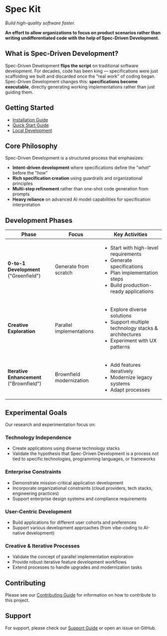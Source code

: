 # Spec Kit

*Build high-quality software faster.*

**An effort to allow organizations to focus on product scenarios rather than writing undifferentiated code with the help of Spec-Driven Development.**

## What is Spec-Driven Development?

Spec-Driven Development **flips the script** on traditional software development. For decades, code has been king — specifications were just scaffolding we built and discarded once the "real work" of coding began. Spec-Driven Development changes this: **specifications become executable**, directly generating working implementations rather than just guiding them.

## Getting Started

- [Installation Guide](installation.md)
- [Quick Start Guide](quickstart.md)
- [Local Development](local-development.md)

## Core Philosophy

Spec-Driven Development is a structured process that emphasizes:

- **Intent-driven development** where specifications define the "_what_" before the "_how_"
- **Rich specification creation** using guardrails and organizational principles
- **Multi-step refinement** rather than one-shot code generation from prompts
- **Heavy reliance** on advanced AI model capabilities for specification interpretation

## Development Phases

| Phase | Focus | Key Activities |
|-------|-------|----------------|
| **0-to-1 Development** ("Greenfield") | Generate from scratch | <ul><li>Start with high-level requirements</li><li>Generate specifications</li><li>Plan implementation steps</li><li>Build production-ready applications</li></ul> |
| **Creative Exploration** | Parallel implementations | <ul><li>Explore diverse solutions</li><li>Support multiple technology stacks & architectures</li><li>Experiment with UX patterns</li></ul> |
| **Iterative Enhancement** ("Brownfield") | Brownfield modernization | <ul><li>Add features iteratively</li><li>Modernize legacy systems</li><li>Adapt processes</li></ul> |

## Experimental Goals

Our research and experimentation focus on:

### Technology Independence
- Create applications using diverse technology stacks
- Validate the hypothesis that Spec-Driven Development is a process not tied to specific technologies, programming languages, or frameworks

### Enterprise Constraints
- Demonstrate mission-critical application development
- Incorporate organizational constraints (cloud providers, tech stacks, engineering practices)
- Support enterprise design systems and compliance requirements

### User-Centric Development
- Build applications for different user cohorts and preferences
- Support various development approaches (from vibe-coding to AI-native development)

### Creative & Iterative Processes
- Validate the concept of parallel implementation exploration
- Provide robust iterative feature development workflows
- Extend processes to handle upgrades and modernization tasks

## Contributing

Please see our [Contributing Guide](https://github.com/anagri/spec-kit/blob/main/CONTRIBUTING.md) for information on how to contribute to this project.

## Support

For support, please check our [Support Guide](https://github.com/anagri/spec-kit/blob/main/SUPPORT.md) or open an issue on GitHub.
